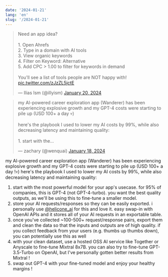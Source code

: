 ```yaml
---
date: '2024-01-21'
lang: 'en'
slug: '/2024-01-21'
---
```


<blockquote class="twitter-tweet">

<p lang="en" dir="ltr">

Need an app idea?<br/><br/>1. Open Ahrefs<br/>2. Type in a domain with AI tools<br/>3. View organic keywords<br/>4. Filter on Keyword: Alternative<br/>5. Add CPC &gt; 1.00 to filter for keywords in demand<br/><br/>You&#39;ll see a list of tools people are NOT happy with! <a href="https://t.co/zJzZL5jctE">pic.twitter.com/zJzZL5jctE</a>

</p>

&mdash; Ilias Ism (@illyism) <a href="https://twitter.com/illyism/status/1748840530077745292?ref_src=twsrc%5Etfw">January 20, 2024</a>

</blockquote>

<blockquote class="twitter-tweet">

<p lang="en" dir="ltr">

my AI-powered career exploration app (Wanderer) has been experiencing explosive growth and my GPT-4 costs were starting to pile up (USD 100+ a day 💀)<br/><br/>here&#39;s the playbook I used to lower my AI costs by 99%, while also decreasing latency and maintaining quality:<br/><br/>1. start with the…

</p>

&mdash; zachary (@wenquai) <a href="https://twitter.com/wenquai/status/1748016021808595242?ref_src=twsrc%5Etfw">January 18, 2024</a>

</blockquote>

my AI-powered career exploration app (Wanderer) has been experiencing explosive growth and my GPT-4 costs were starting to pile up (USD 100+ a day !💀) here's the playbook I used to lower my AI costs by 99%, while also decreasing latency and maintaining quality:

1. start with the most powerful model for your app's usecase. for 95% of companies, this is GPT-4 (not GPT-4-turbo). you want the best quality outputs, as we'll be using this to fine-tune a smaller model.
2. store your AI requests/responses so they can be easily exported. i personally use [@helicone_ai](https://twitter.com/helicone_ai) for this and love it. easy swap-in with OpenAI APIs and it stores all of your AI requests in an exportable table.
3. once you've collected ~100-500+ request/response pairs, export them and clean the data so that the inputs and outputs are of high quality. if you collect feedback from your users (e.g. thumbs up thumbs down), you can potentially use this as well
4. with your clean dataset, use a hosted OSS AI service like Together or Anyscale to fine-tune Mixtral 8x7B. you can also try to fine-tune GPT-3.5-Turbo on OpenAI, but I've personally gotten better results from Mixtral !
5. swap out GPT-4 with your fine-tuned model and enjoy your healthy margins !

